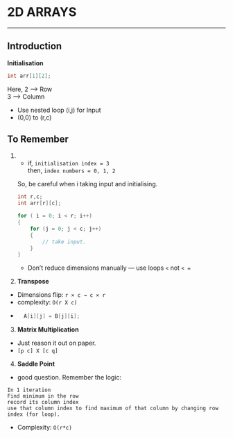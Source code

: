 # 2D ARRAYS
---
## Introduction

**Initialisation**  
```c
int arr[1][2];
```
Here, 2 --> Row  
3 --> Column

- Use nested loop (i,j) for Input  
- (0,0) to (r,c)


## To Remember
1.  - if, `initialisation index = 3`  
      then, `index numbers = 0, 1, 2`

    So, be careful when i taking input and initialising.
    ```c
    int r,c;
    int arr[r][c];

    for ( i = 0; i < r; i++)  
    {
        for (j = 0; j < c; j++)
        {
            // take input.
        }
    }
    ```  
    - Don’t reduce dimensions manually — use loops `<` not `< =`

2. **Transpose**  
- Dimensions flip: `r × c → c × r`  
- complexity: `O(r X c)`  
- ```c 
    A[i][j] = B[j][i];
    ```  
3. **Matrix Multiplication**  
- Just reason it out on paper.
- `[p c] X [c q]`

4. **Saddle Point**
- good question.  Remember the logic:
```
In 1 iteration  
Find minimum in the row  
record its column index  
use that column index to find maximum of that column by changing row index (for loop).  
```
- Complexity: `O(r*c)`
